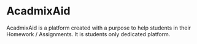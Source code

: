 # AcadmixAid

AcadmixAid is a platform created with a purpose to help students in their Homework / Assignments. It is students only dedicated platform.
